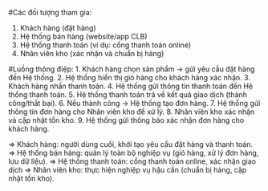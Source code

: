 #Các đối tượng tham gia:
  1. Khách hàng (đặt hàng)
  2. Hệ thống bán hàng (website/app CLB)
  3. Hệ thống thanh toán (ví dụ: cổng thanh toán online)
  4. Nhân viên kho (xác nhận và chuẩn bị hàng)

#Luồng thông điệp:
    1. Khách hàng chọn sản phẩm → gửi yêu cầu đặt hàng đến Hệ thống.
    2. Hệ thống hiển thị giỏ hàng cho khách hàng xác nhận.
    3. Khách hàng nhấn thanh toán.
    4. Hệ thống gửi thông tin thanh toán đến Hệ thống thanh toán.
    5. Hệ thống thanh toán trả về kết quả giao dịch (thành công/thất bại).
    6. Nếu thành công → Hệ thống tạo đơn hàng.
    7. Hệ thống gửi thông tin đơn hàng cho Nhân viên kho để xử lý.
    8. Nhân viên kho xác nhận và cập nhật tồn kho.
    9. Hệ thống gửi thông báo xác nhận đơn hàng cho khách hàng. 

=> Khách hàng: người dùng cuối, khởi tạo yêu cầu đặt hàng và thanh toán.
=> Hệ thống bán hàng: quản lý toàn bộ nghiệp vụ (giỏ hàng, xử lý đơn hàng, lưu dữ liệu).
=> Hệ thống thanh toán: cổng thanh toán online, xác nhận giao dịch
=> Nhân viên kho: thực hiện nghiệp vụ hậu cần (chuẩn bị hàng, cập nhật tồn kho).
